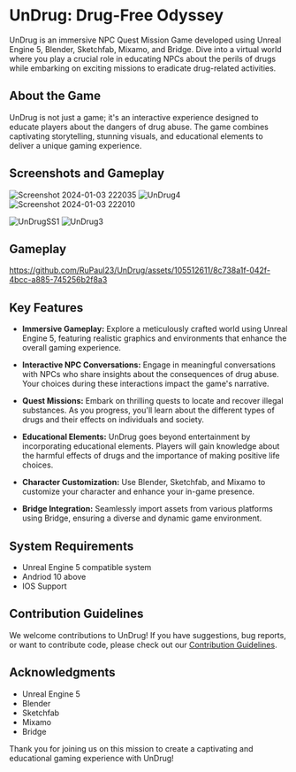 # UnDrug: Drug-Free Odyssey

UnDrug is an immersive NPC Quest Mission Game developed using Unreal Engine 5, Blender, Sketchfab, Mixamo, and Bridge. Dive into a virtual world where you play a crucial role in educating NPCs about the perils of drugs while embarking on exciting missions to eradicate drug-related activities.

## About the Game

UnDrug is not just a game; it's an interactive experience designed to educate players about the dangers of drug abuse. The game combines captivating storytelling, stunning visuals, and educational elements to deliver a unique gaming experience.

## Screenshots and Gameplay

![Screenshot 2024-01-03 222035](https://github.com/RuPaul23/UnDrug/assets/105512611/231a3b6a-9a33-4f8c-a0a1-98f0a89dc4ee)
![UnDrug4](https://github.com/RuPaul23/UnDrug/assets/105512611/60f52283-90a7-48d3-b0be-7906916864aa)
![Screenshot 2024-01-03 222010](https://github.com/RuPaul23/UnDrug/assets/105512611/97f1659c-2128-4dab-88a1-664ed8880308)

![UnDrugSS1](https://github.com/RuPaul23/UnDrug/assets/105512611/9cc291e7-cff7-4c32-869e-5eb1312085cc)
![UnDrug3](https://github.com/RuPaul23/UnDrug/assets/105512611/08ce3c39-a8a8-4cfb-9d52-c48b6cdb299d)

## Gameplay
https://github.com/RuPaul23/UnDrug/assets/105512611/8c738a1f-042f-4bcc-a885-745256b2f8a3


## Key Features

- **Immersive Gameplay:** Explore a meticulously crafted world using Unreal Engine 5, featuring realistic graphics and environments that enhance the overall gaming experience.

- **Interactive NPC Conversations:** Engage in meaningful conversations with NPCs who share insights about the consequences of drug abuse. Your choices during these interactions impact the game's narrative.

- **Quest Missions:** Embark on thrilling quests to locate and recover illegal substances. As you progress, you'll learn about the different types of drugs and their effects on individuals and society.

- **Educational Elements:** UnDrug goes beyond entertainment by incorporating educational elements. Players will gain knowledge about the harmful effects of drugs and the importance of making positive life choices.

- **Character Customization:** Use Blender, Sketchfab, and Mixamo to customize your character and enhance your in-game presence.

- **Bridge Integration:** Seamlessly import assets from various platforms using Bridge, ensuring a diverse and dynamic game environment.


## System Requirements

- Unreal Engine 5 compatible system
- Andriod 10 above
- IOS Support

## Contribution Guidelines

We welcome contributions to UnDrug! If you have suggestions, bug reports, or want to contribute code, please check out our [Contribution Guidelines](link_to_contribution_guidelines).

## Acknowledgments

- Unreal Engine 5
- Blender
- Sketchfab
- Mixamo
- Bridge

Thank you for joining us on this mission to create a captivating and educational gaming experience with UnDrug!
